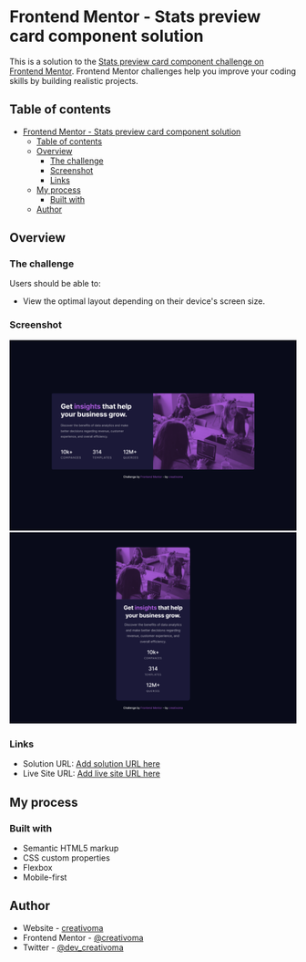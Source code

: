 # Frontend Mentor - Stats preview card component solution

This is a solution to the [Stats preview card component challenge on Frontend Mentor](https://www.frontendmentor.io/challenges/stats-preview-card-component-8JqbgoU62). Frontend Mentor challenges help you improve your coding skills by building realistic projects. 

## Table of contents

- [Frontend Mentor - Stats preview card component solution](#frontend-mentor---stats-preview-card-component-solution)
  - [Table of contents](#table-of-contents)
  - [Overview](#overview)
    - [The challenge](#the-challenge)
    - [Screenshot](#screenshot)
    - [Links](#links)
  - [My process](#my-process)
    - [Built with](#built-with)
  - [Author](#author)

## Overview

### The challenge

Users should be able to:

- View the optimal layout depending on their device's screen size.

### Screenshot

![](./screenshot/screenshot-desktop.png)
![](./screenshot/screenshot-mobile.png)

### Links

- Solution URL: [Add solution URL here](https://github.com/creativoma/single-price-grid-component-master)
- Live Site URL: [Add live site URL here](https://single-price-grid-component-master-drab.vercel.app/)

## My process

### Built with

- Semantic HTML5 markup
- CSS custom properties
- Flexbox
- Mobile-first

## Author

- Website - [creativoma](https://creativoma.com/)
- Frontend Mentor - [@creativoma](https://www.frontendmentor.io/profile/creativoma)
- Twitter - [@dev_creativoma](https://twitter.com/MarianoNobell)